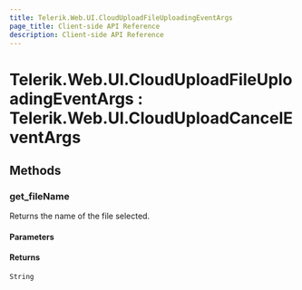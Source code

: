 ```yaml
---
title: Telerik.Web.UI.CloudUploadFileUploadingEventArgs
page_title: Client-side API Reference
description: Client-side API Reference
---
```


# Telerik.Web.UI.CloudUploadFileUploadingEventArgs : Telerik.Web.UI.CloudUploadCancelEventArgs

## Methods

### get_fileName

Returns the name of the file selected.

#### Parameters

#### Returns

`String` 